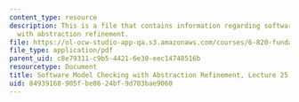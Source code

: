 ```yaml
---
content_type: resource
description: This is a file that contains information regarding software model checking
  with abstraction refinement.
file: https://ol-ocw-studio-app-qa.s3.amazonaws.com/courses/6-820-fundamentals-of-program-analysis-fall-2015/84939168905fbe8624bf9d703bae9060_MIT6_820F15_L25.pdf
file_type: application/pdf
parent_uid: c8e79311-c9b5-4421-6e30-eec14748516b
resourcetype: Document
title: Software Model Checking with Abstraction Refinement, Lecture 25
uid: 84939168-905f-be86-24bf-9d703bae9060
---
```

